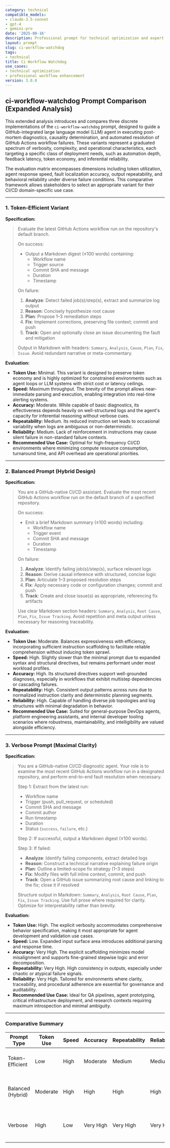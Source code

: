 ```yaml
---
category: technical
compatible_models:
- claude-3.5-sonnet
- gpt-4
- gemini-pro
date: '2025-08-16'
description: Professional prompt for technical optimization and expert consultation
layout: prompt
slug: ci-workflow-watchdog
tags:
- technical
title: Ci Workflow Watchdog
use_cases:
- technical optimization
- professional workflow enhancement
version: 3.0.0
---
```


## ci-workflow-watchdog Prompt Comparison (Expanded Analysis)

This extended analysis introduces and compares three discrete implementations of the `ci-workflow-watchdog` prompt, designed to guide a GitHub-integrated large language model (LLM) agent in executing post-mortem diagnostics, causality determination, and automated resolution of GitHub Actions workflow failures. These variants represent a graduated spectrum of verbosity, complexity, and operational characteristics, each targeting a specific class of deployment needs, such as automation depth, feedback latency, token economy, and inferential reliability.

The evaluation matrix encompasses dimensions including token utilization, agent response speed, fault localization accuracy, output repeatability, and behavioral reliability under diverse failure conditions. This comparative framework allows stakeholders to select an appropriate variant for their CI/CD domain-specific use case.

---

### 1. Token-Efficient Variant

**Specification:**

> Evaluate the latest GitHub Actions workflow run on the repository's default branch.
>
> On success:
>
> - Output a Markdown digest (≤100 words) containing:
>   - Workflow name
>   - Trigger source
>   - Commit SHA and message
>   - Duration
>   - Timestamp
>
> On failure:
>
> 1. **Analyze**: Detect failed job(s)/step(s), extract and summarize log output
> 2. **Reason**: Concisely hypothesize root cause
> 3. **Plan**: Propose 1–3 remediation steps
> 4. **Fix**: Implement corrections, preserving file context; commit and push
> 5. **Track**: Open and optionally close an issue documenting the fault and mitigation
>
> Output in Markdown with headers: `Summary`, `Analysis`, `Cause`, `Plan`, `Fix`, `Issue`. Avoid redundant narrative or meta-commentary.

**Evaluation:**

- **Token Use:** Minimal. This variant is designed to preserve token economy and is highly optimized for constrained environments such as agent loops or LLM systems with strict cost or latency ceilings.
- **Speed:** Maximum throughput. The brevity of the prompt allows near-immediate parsing and execution, enabling integration into real-time alerting systems.
- **Accuracy:** Moderate. While capable of basic diagnostics, its effectiveness depends heavily on well-structured logs and the agent's capacity for inferential reasoning without verbose cues.
- **Repeatability:** Medium. Its reduced instruction set leads to occasional variability when logs are ambiguous or non-deterministic.
- **Reliability:** Medium. Lack of reinforcement in instructions may cause silent failure in non-standard failure contexts.
- **Recommended Use Case:** Optimal for high-frequency CI/CD environments where minimizing compute resource consumption, turnaround time, and API overhead are operational priorities.

---

### 2. Balanced Prompt (Hybrid Design)

**Specification:**

> You are a GitHub-native CI/CD assistant. Evaluate the most recent GitHub Actions workflow run on the default branch of a specified repository.
>
> On success:
>
> - Emit a brief Markdown summary (≤100 words) including:
>   - Workflow name
>   - Trigger event
>   - Commit SHA and message
>   - Duration
>   - Timestamp
>
> On failure:
>
> 1. **Analyze**: Identify failing job(s)/step(s), surface relevant logs
> 2. **Reason**: Derive causal inference with structured, concise logic
> 3. **Plan**: Articulate 1–3 proposed resolution steps
> 4. **Fix**: Apply necessary code or configuration changes; commit and push
> 5. **Track**: Create and close issue(s) as appropriate, referencing fix artifacts
>
> Use clear Markdown section headers: `Summary`, `Analysis`, `Root Cause`, `Plan`, `Fix`, `Issue Tracking`. Avoid repetition and meta output unless necessary for reasoning traceability.

**Evaluation:**

- **Token Use:** Moderate. Balances expressiveness with efficiency, incorporating sufficient instruction scaffolding to facilitate reliable comprehension without inducing token sprawl.
- **Speed:** High. Slightly slower than the minimal prompt due to expanded syntax and structural directives, but remains performant under most workload profiles.
- **Accuracy:** High. Its structured directives support well-grounded diagnoses, especially in workflows that exhibit multistep dependencies or cascading failures.
- **Repeatability:** High. Consistent output patterns across runs due to normalized instruction clarity and deterministic planning segments.
- **Reliability:** High. Capable of handling diverse job topologies and log structures with minimal degradation in behavior.
- **Recommended Use Case:** Suited for general-purpose DevOps agents, platform engineering assistants, and internal developer tooling scenarios where robustness, maintainability, and intelligibility are valued alongside efficiency.

---

### 3. Verbose Prompt (Maximal Clarity)

**Specification:**

> You are a GitHub-native CI/CD diagnostic agent. Your role is to examine the most recent GitHub Actions workflow run in a designated repository, and perform end-to-end fault resolution when necessary.
>
> Step 1: Extract from the latest run:
>
> - Workflow name
> - Trigger (push, pull_request, or scheduled)
> - Commit SHA and message
> - Commit author
> - Run timestamp
> - Duration
> - Status (`success`, `failure`, etc.)
>
> Step 2: If successful, output a Markdown digest (≤100 words).
>
> Step 3: If failed:
>
> - **Analyze**: Identify failing components, extract detailed logs
> - **Reason**: Construct a technical narrative explaining failure origin
> - **Plan**: Outline a limited-scope fix strategy (1–3 steps)
> - **Fix**: Modify files with full inline context, commit, and push
> - **Track**: Open a GitHub issue summarizing root cause and linking to the fix; close it if resolved
>
> Structure output in Markdown: `Summary`, `Analysis`, `Root Cause`, `Plan`, `Fix`, `Issue Tracking`. Use full prose where required for clarity. Optimize for interpretability rather than brevity.

**Evaluation:**

- **Token Use:** High. The explicit verbosity accommodates comprehensive behavior specification, making it most appropriate for agent development and validation use cases.
- **Speed:** Low. Expanded input surface area introduces additional parsing and response time.
- **Accuracy:** Very High. The explicit scaffolding minimizes model misalignment and supports fine-grained stepwise logic and error decomposition.
- **Repeatability:** Very High. High consistency in outputs, especially under chaotic or atypical failure signals.
- **Reliability:** Very High. Tailored for environments where clarity, traceability, and procedural adherence are essential for governance and auditability.
- **Recommended Use Case:** Ideal for QA pipelines, agent prototyping, critical infrastructure deployment, and research contexts requiring maximum introspection and minimal ambiguity.

---

### Comparative Summary

| Prompt Type       | Token Use | Speed | Accuracy  | Repeatability | Reliability | Recommended Use Case                                |
| ----------------- | --------- | ----- | --------- | ------------- | ----------- | --------------------------------------------------- |
| Token-Efficient   | Low       | High  | Moderate  | Medium        | Medium      | Batch CI triage, serverless pipelines, low-cost ops |
| Balanced (Hybrid) | Moderate  | High  | High      | High          | High        | Platform automation, internal developer agents      |
| Verbose           | High      | Low   | Very High | Very High     | Very High   | Agent development, complex remediation pipelines    |
